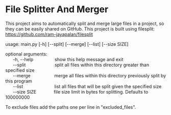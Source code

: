 # File Splitter And Merger

This project aims to automatically split and merge large files in a project, so they can be easily shared on GitHub.
This project is built using filesplit: https://github.com/ram-jayapalan/filesplit



usage: main.py [-h] [--split] [--merge] [--list] [--size SIZE]

optional arguments:<br>
&nbsp;&nbsp;&nbsp;&nbsp;&nbsp;&nbsp;-h, --help&nbsp;&nbsp;&nbsp;&nbsp;&nbsp;&nbsp;&nbsp;&nbsp;&nbsp;&nbsp;&nbsp;&nbsp;&nbsp;&nbsp;&nbsp;&nbsp;&nbsp;show this help message and exit<br>
&nbsp;&nbsp;&nbsp;&nbsp;&nbsp;&nbsp;--split&nbsp;&nbsp;&nbsp;&nbsp;&nbsp;&nbsp;&nbsp;&nbsp;&nbsp;&nbsp;&nbsp;&nbsp;&nbsp;&nbsp;&nbsp;&nbsp;&nbsp;&nbsp;&nbsp;&nbsp;&nbsp;&nbsp;&nbsp;split all files within this directory greater than specified size<br>
&nbsp;&nbsp;&nbsp;&nbsp;&nbsp;&nbsp;--merge&nbsp;&nbsp;&nbsp;&nbsp;&nbsp;&nbsp;&nbsp;&nbsp;&nbsp;&nbsp;&nbsp;&nbsp;&nbsp;&nbsp;&nbsp;&nbsp;&nbsp;&nbsp;&nbsp;merge all files within this directory previously split by this program<br>
&nbsp;&nbsp;&nbsp;&nbsp;&nbsp;&nbsp;--list&nbsp;&nbsp;&nbsp;&nbsp;&nbsp;&nbsp;&nbsp;&nbsp;&nbsp;&nbsp;&nbsp;&nbsp;&nbsp;&nbsp;&nbsp;&nbsp;&nbsp;&nbsp;&nbsp;&nbsp;&nbsp;&nbsp;&nbsp;&nbsp;&nbsp;list all files that will be split given the specified size<br>
&nbsp;&nbsp;&nbsp;&nbsp;&nbsp;&nbsp;--size SIZE&nbsp;&nbsp;&nbsp;&nbsp;&nbsp;&nbsp;&nbsp;&nbsp;&nbsp;&nbsp;&nbsp;&nbsp;&nbsp;&nbsp;file size limit in bytes for splitting. Defaults to 100000000<br>

To exclude files add the paths one per line in "excluded_files".
